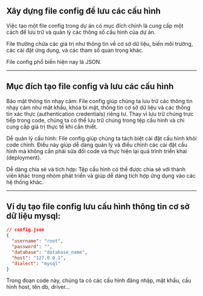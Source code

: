 <!-- Xây dựng file config để lưu các cấu hình -->

## Xây dựng file config để lưu các cấu hình

Việc tạo một file config trong dự án có mục đích chính là cung cấp một cách để lưu trữ và quản lý các thông số cấu hình của dự án.

File thường chứa các giá trị như thông tin về cơ sở dữ liệu, biến môi trường, các cài đặt ứng dụng, và các tham số quan trọng khác.

File config phổ biến hiện nay là JSON.

---

## Mục đích tạo file config và lưu các cấu hình

Bảo mật thông tin nhạy cảm: File config giúp chúng ta lưu trữ các thông tin nhạy cảm như mật khẩu, khóa bí mật, thông tin cơ sở dữ liệu và các thông tin xác thực (authentication credentials) riêng tư. Thay vì lưu trữ chúng trực tiếp trong code, chúng ta có thể lưu trữ chúng trong tệp cấu hình và chỉ cung cấp giá trị thực tế khi cần thiết.

Dễ quản lý cấu hình: File config giúp chúng ta tách biệt cài đặt cấu hình khỏi code chính. Điều này giúp dễ dàng quản lý và điều chỉnh các cài đặt cấu hình mà không cần phải sửa đổi code và thực hiện lại quá trình triển khai (deployment).

Dễ dàng chia sẻ và tích hợp: Tệp cấu hình có thể được chia sẻ với thành viên khác trong nhóm phát triển và giúp dễ dàng tích hợp ứng dụng vào các hệ thống khác.

---

## Ví dụ tạo file config lưu cấu hình thông tin cơ sở dữ liệu mysql:

```json
// config.json
{
  "username": "root",
  "password": "",
  "database": "database_name",
  "host": "127.0.0.1",
  "dialect": "mysql"
}
```

Trong đoạn code này, chúng ta có các cấu hình đăng nhập, mật khẩu, cấu hình host, tên db, driver...
